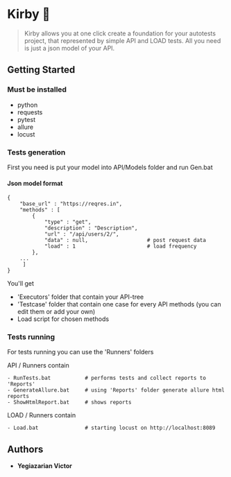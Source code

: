 # Kirby 🐶

> Kirby allows you at one click create a foundation for your autotests project, that represented by simple API and LOAD tests. All you need is just a json model of your API.

## Getting Started

### Must be installed
- python 
- requests
- pytest
- allure
- locust

### Tests generation 

First you need is put your model into API/Models folder and run Gen.bat  
#### Json model format
```
{
	"base_url" : "https://reqres.in",
	"methods" : [
		{
			"type" : "get",
			"description" : "Description",
			"url" : "/api/users/2/",          
			"data" : null,                   # post request data
			"load" : 1                       # load frequency
		},
    ...
     ]
}
```
You'll get 
 - 'Executors' folder that contain your API-tree
 - 'Testcase' folder that contain one case for every API methods (you can edit them or add your own)
 - Load script for chosen methods
 
 ### Tests running
 
 For tests running you can use the 'Runners' folders
 
 API / Runners contain
 ```
 - RunTests.bat           # performs tests and collect reports to 'Reports'
 - GenerateAllure.bat     # using 'Reports' folder generate allure html reports
 - ShowHtmlReport.bat     # shows reports
 ```
 LOAD / Runners contain
 ```
 - Load.bat               # starting locust on http://localhost:8089
 ```
 
 ## Authors
* **Yegiazarian Victor**
